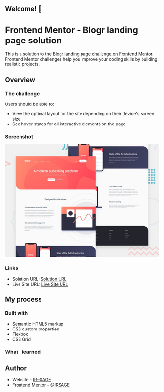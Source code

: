 
## Welcome! 👋

# Frontend Mentor - Blogr landing page solution

This is a solution to the [Blogr landing page challenge on Frontend Mentor](https://www.frontendmentor.io/challenges/blogr-landing-page-EX2RLAApP). Frontend Mentor challenges help you improve your coding skills by building realistic projects. 

## Overview

### The challenge

Users should be able to:

- View the optimal layout for the site depending on their device's screen size
- See hover states for all interactive elements on the page

### Screenshot

![Design preview for the Blogr landing page coding challenge](./design/desktop-preview.jpg)

### Links

- Solution URL: [Solution URL](https://github.com/IRSAGE/Blogr-Landing-Page-Challenge.git)
- Live Site URL: [Live Site URL](https://irsage.github.io/Blogr-Landing-Page-Challenge/)

## My process

### Built with

- Semantic HTML5 markup
- CSS custom properties
- Flexbox
- CSS Grid

### What I learned



## Author

- Website - [IR~SAGE](https://irsage.web.app/)
- Frontend Mentor - [@IRSAGE](https://www.frontendmentor.io/profile/IRSAGE)